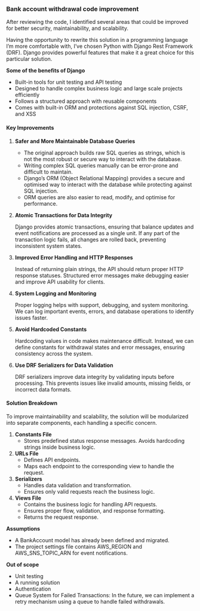 ### Bank account withdrawal code improvement

After reviewing the code, I identified several areas that could be improved for better security, maintainability,
and scalability.

Having the opportunity to rewrite this solution in a programming language Iʼm more comfortable with, Iʼve
chosen Python with Django Rest Framework (DRF). Django provides powerful features that make it a great
choice for this particular solution.

**Some of the benefits of Django**
- Built-in tools for unit testing and API testing
- Designed to handle complex business logic and large scale projects efficiently
- Follows a structured approach with reusable components
- Comes with built-in ORM and protections against SQL injection, CSRF, and XSS

#### Key Improvements

1. **Safer and More Maintainable Database Queries**
    - The original approach builds raw SQL queries as strings, which is not the most robust or secure way
    to interact with the database.
    - Writing complex SQL queries manually can be error-prone and difficult to maintain.
    - Djangoʼs ORM (Object Relational Mapping) provides a secure and optimised way to interact with the
    database while protecting against SQL injection.
    - ORM queries are also easier to read, modify, and optimise for performance.

2. **Atomic Transactions for Data Integrity**

    Django provides atomic transactions, ensuring that balance updates and event notifications are
    processed as a single unit. If any part of the transaction logic fails, all changes are rolled back,
    preventing inconsistent system states.

4. **Improved Error Handling and HTTP Responses**
   
    Instead of returning plain strings, the API should return proper HTTP response statuses. Structured error
    messages make debugging easier and improve API usability for clients.

6. **System Logging and Monitoring**
   
    Proper logging helps with support, debugging, and system monitoring. We can log important events,
    errors, and database operations to identify issues faster.

8. **Avoid Hardcoded Constants**
   
    Hardcoding values in code makes maintenance difficult. Instead, we can define constants for withdrawal
    states and error messages, ensuring consistency across the system.

10. **Use DRF Serializers for Data Validation**
    
    DRF serializers improve data integrity by validating inputs before processing. This prevents issues like
    invalid amounts, missing fields, or incorrect data formats.

#### Solution Breakdown

To improve maintainability and scalability, the solution will be modularized into separate components, each
handling a specific concern.

1. **Constants File**
    - Stores predefined status response messages. Avoids hardcoding strings inside business logic.
2. **URLs File**
    - Defines API endpoints.
    - Maps each endpoint to the corresponding view to handle the request.
3. **Serializers**
    - Handles data validation and transformation.
    - Ensures only valid requests reach the business logic.
4. **Views File**
    - Contains the business logic for handling API requests.
    - Ensures proper flow, validation, and response formatting.
    - Returns the request response.

**Assumptions**
- A BankAccount model has already been defined and migrated.
- The project settings file contains AWS_REGION and AWS_SNS_TOPIC_ARN for event notifications.


**Out of scope**
- Unit testing
- A running solution
- Authentication
- Queue System for Failed Transactions: In the future, we can implement a retry mechanism using a queue
to handle failed withdrawals.
